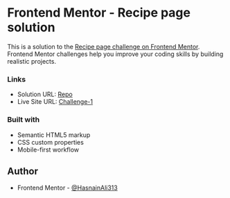 # Frontend Mentor - Recipe page solution

This is a solution to the [Recipe page challenge on Frontend Mentor](https://www.frontendmentor.io/challenges/recipe-page-KiTsR8QQKm). Frontend Mentor challenges help you improve your coding skills by building realistic projects. 


### Links

- Solution URL: [Repo](https://github.com/HasnainAli313/Frontend-Mentor-Challenge-1.git)
- Live Site URL: [Challenge-1](https://hasnainali313.github.io/Frontend-Mentor-Challenge-1/)

### Built with

- Semantic HTML5 markup
- CSS custom properties
- Mobile-first workflow

## Author
- Frontend Mentor - [@HasnainAli313](https://www.frontendmentor.io/profile/HasnainAli313)



